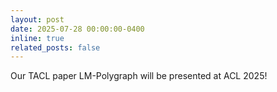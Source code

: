 ```yaml
---
layout: post
date: 2025-07-28 00:00:00-0400
inline: true
related_posts: false
---
```


Our TACL paper LM-Polygraph will be presented at ACL 2025!
